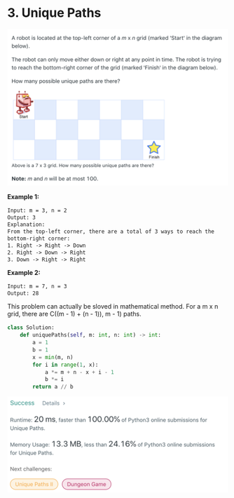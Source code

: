 # 3. Unique Paths

![62. Unique Paths](.gitbook/assets/image%20%2810%29.png)

**Example 1:**

```text
Input: m = 3, n = 2
Output: 3
Explanation:
From the top-left corner, there are a total of 3 ways to reach the bottom-right corner:
1. Right -> Right -> Down
2. Right -> Down -> Right
3. Down -> Right -> Right
```

**Example 2:**

```text
Input: m = 7, n = 3
Output: 28
```

This problem can actually be sloved in mathematical method. For a m x n grid, there are C\(\(m - 1\) + \(n - 1\)\), m - 1\) paths.

```python
class Solution:
    def uniquePaths(self, m: int, n: int) -> int:
        a = 1
        b = 1
        x = min(m, n)
        for i in range(1, x):
            a *= m + n - x + i - 1
            b *= i
        return a // b
```

![](.gitbook/assets/image%20%284%29.png)


